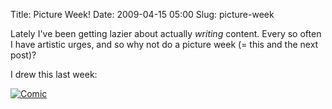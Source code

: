 Title: Picture Week!
Date: 2009-04-15 05:00
Slug: picture-week

Lately I've been getting lazier about actually *writing* content. Every so often I have artistic urges, and so why not do a picture week (= this and the next post)?

I drew this last week:

[![Comic](http://justinnhli.files.wordpress.com/2009/04/0a175-comic.png)](http://justinnhli.files.wordpress.com/2009/04/0a175-comic.png)
